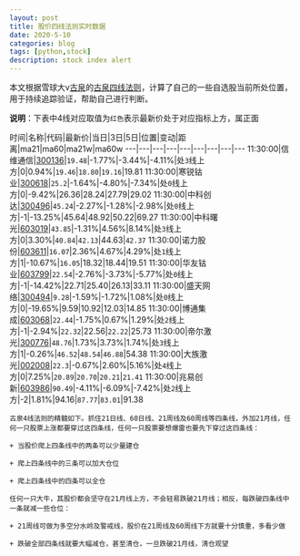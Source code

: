 ```yaml
---
layout: post
title: 股价四线法则实时数据
date: 2020-5-10
categories: blog
tags: [python,stock]
description: stock index alert
---
```



本文根据雪球大v[古泉](https://xueqiu.com/u/7148646888)的[古泉四线法则](https://xueqiu.com/7148646888/130498192)，计算了自己的一些自选股当前所处位置，用于持续追踪验证，帮助自己进行判断。

**说明**：下表中4线对应取值为`红色`表示最新价处于对应指标上方，属正面

时间|名称|代码|最新价|当日|3日|5日|位置|变动|距离|ma21|ma60|ma21w|ma60w
---|---|---|---|---|---|---|---|---
11:30:00|信维通信|[300136](https://xueqiu.com/S/SZ300136)|`19.48`|-1.77%|-3.44%|-4.11%|处`3`线上方|0|0.94%|`19.46`|`18.80`|`19.16`|19.81
11:30:00|寒锐钴业|[300618](https://xueqiu.com/S/SZ300618)|`25.2`|-1.64%|-4.80%|-7.34%|处`0`线上方|0|-9.42%|26.36|28.24|27.79|29.02
11:30:00|中科创达|[300496](https://xueqiu.com/S/SZ300496)|`45.24`|-2.27%|-1.28%|-2.98%|处`0`线上方|-1|-13.25%|45.64|48.92|50.22|69.27
11:30:00|中科曙光|[603019](https://xueqiu.com/S/SH603019)|`43.85`|-1.31%|4.56%|8.14%|处`3`线上方|0|3.30%|`40.84`|`42.13`|44.63|`42.37`
11:30:00|诺力股份|[603611](https://xueqiu.com/S/SH603611)|`16.07`|2.36%|4.67%|4.29%|处`1`线上方|1|-10.67%|`16.05`|18.32|18.44|19.51
11:30:00|华友钴业|[603799](https://xueqiu.com/S/SH603799)|`22.54`|-2.76%|-3.73%|-5.77%|处`0`线上方|-1|-14.42%|22.71|25.40|26.13|33.11
11:30:00|盛天网络|[300494](https://xueqiu.com/S/SZ300494)|`9.28`|-1.59%|-1.72%|1.08%|处`0`线上方|0|-19.65%|9.59|10.92|12.03|14.85
11:30:00|博通集成|[603068](https://xueqiu.com/S/SH603068)|`22.44`|-1.75%|0.67%|1.29%|处`2`线上方|-1|-2.94%|`22.32`|22.56|`22.22`|25.73
11:30:00|帝尔激光|[300776](https://xueqiu.com/S/SZ300776)|`48.76`|1.73%|3.73%|1.74%|处`3`线上方|1|-0.26%|`46.52`|`48.54`|`46.88`|54.38
11:30:00|大族激光|[002008](https://xueqiu.com/S/SZ002008)|`22.3`|-0.67%|2.60%|5.16%|处`4`线上方|0|7.25%|`20.89`|`20.70`|`20.21`|`21.41`
11:30:00|兆易创新|[603986](https://xueqiu.com/S/SH603986)|`90.49`|-4.11%|-6.09%|-7.42%|处`2`线上方|-2|1.81%|94.16|`87.77`|`83.01`|91.38

```
古泉4线法则的精髓如下。抓住21日线、60日线、21周线及60周线等四条线，外加21月线，任何一只股票上涨都要穿过这四条线，任何一只股票要想爆雷也要先下穿过这四条线：

+ 当股价爬上四条线中的两条可以少量建仓

+ 爬上四条线中的三条可以加大仓位

+ 爬上四条线中的四条可以全仓

任何一只大牛，其股价都会坚守在21月线上方，不会轻易跌破21月线；相反，每跌破四条线中一条就减一些仓位：

+ 21周线可做为多空分水岭及警戒线，股价在21周线及60周线下方就要十分慎重，多看少做

+ 跌破全部四条线就要大幅减仓，甚至清仓，一旦跌破21月线，清仓观望
```